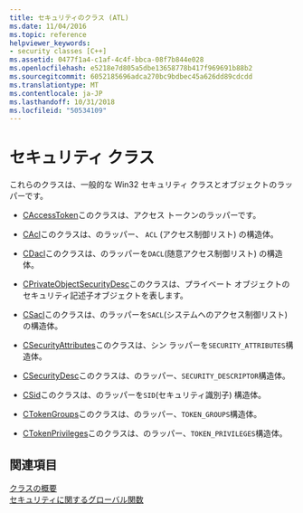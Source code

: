 ```yaml
---
title: セキュリティのクラス (ATL)
ms.date: 11/04/2016
ms.topic: reference
helpviewer_keywords:
- security classes [C++]
ms.assetid: 0477f1a4-c1af-4c4f-bbca-08f7b844e028
ms.openlocfilehash: e5218e7d805a5dbe13658778b417f969691b88b2
ms.sourcegitcommit: 6052185696adca270bc9bdbec45a626dd89cdcdd
ms.translationtype: MT
ms.contentlocale: ja-JP
ms.lasthandoff: 10/31/2018
ms.locfileid: "50534109"
---
```

# <a name="security-classes"></a>セキュリティ クラス

これらのクラスは、一般的な Win32 セキュリティ クラスとオブジェクトのラッパーです。

- [CAccessToken](../atl/reference/caccesstoken-class.md)このクラスは、アクセス トークンのラッパーです。

- [CAcl](../atl/reference/cacl-class.md)このクラスは、のラッパー、 `ACL` (アクセス制御リスト) の構造体。

- [CDacl](../atl/reference/cdacl-class.md)このクラスは、のラッパーを`DACL`(随意アクセス制御リスト) の構造体。

- [CPrivateObjectSecurityDesc](../atl/reference/cprivateobjectsecuritydesc-class.md)このクラスは、プライベート オブジェクトのセキュリティ記述子オブジェクトを表します。

- [CSacl](../atl/reference/csacl-class.md)このクラスは、のラッパーを`SACL`(システムへのアクセス制御リスト) の構造体。

- [CSecurityAttributes](../atl/reference/csecurityattributes-class.md)このクラスは、シン ラッパーを`SECURITY_ATTRIBUTES`構造体。

- [CSecurityDesc](../atl/reference/csecuritydesc-class.md)このクラスは、のラッパー、`SECURITY_DESCRIPTOR`構造体。

- [CSid](../atl/reference/csid-class.md)このクラスは、のラッパーを`SID`(セキュリティ識別子) 構造体。

- [CTokenGroups](../atl/reference/ctokengroups-class.md)このクラスは、のラッパー、`TOKEN_GROUPS`構造体。

- [CTokenPrivileges](../atl/reference/ctokenprivileges-class.md)このクラスは、のラッパー、`TOKEN_PRIVILEGES`構造体。

## <a name="see-also"></a>関連項目

[クラスの概要](../atl/atl-class-overview.md)<br/>
[セキュリティに関するグローバル関数](../atl/reference/security-global-functions.md)

